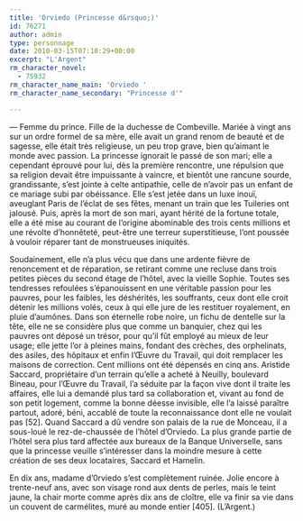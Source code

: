 ```yaml
---
title: 'Orviedo (Princesse d&rsquo;)'
id: 76271
author: admin
type: personnage
date: 2010-03-15T07:10:29+00:00
excerpt: "L'Argent"
rm_character_novel:
  - 75932
rm_character_name_main: 'Orviedo '
rm_character_name_secondary: "Princesse d'"

---
```

— Femme du prince. Fille de la duchesse de Combeville. Mariée à vingt ans sur un ordre formel de sa mère, elle avait un grand renom de beauté et de sagesse, elle était très religieuse, un peu trop grave, bien qu&rsquo;aimant le monde avec passion. La princesse ignorait le passé de son mari; elle a cependant éprouvé pour lui, dès la première rencontre, une répulsion que sa religion devait être impuissante à vaincre, et bientôt une rancune sourde, grandissante, s&rsquo;est jointe à celte antipathie, celle de n&rsquo;avoir pas un enfant de ce mariage subi par obéissance. Elle s&rsquo;est jetée dans un luxe inouï, aveuglant Paris de l&rsquo;éclat de ses fêtes, menant un train que les Tuileries ont jalousé. Puis, après la mort de son mari, ayant hérité de la fortune totale, elle a été mise au courant de l&rsquo;origine abominable des trois cents millions et une révolte d&rsquo;honnêteté, peut-être une terreur superstitieuse, l&rsquo;ont poussée à vouloir réparer tant de monstrueuses iniquités.

Soudainement, elle n&rsquo;a plus vécu que dans une ardente fièvre de renoncement et de réparation, se retirant comme une recluse dans trois petites pièces du second étage de l&rsquo;hôtel, avec la vieille Sophie. Toutes ses tendresses refoulées s&rsquo;épanouissent en une véritable passion pour les pauvres, pour les faibles, les déshérités, les souffrants, ceux dont elle croit détenir les millions volés, ceux à qui elle jure de les restituer royalement, en pluie d&rsquo;aumônes. Dans son éternelle robe noire, un fichu de dentelle sur la tête, elle ne se considère plus que comme un banquier, chez qui les pauvres ont déposé un trésor, pour qu&rsquo;il fût employé au mieux de leur usage; elle jette l&rsquo;or à pleines mains, fondant des crèches, des orphelinats, des asiles, des hôpitaux et enfin l&rsquo;Œuvre du Travail, qui doit remplacer les maisons de correction. Cent millions ont été dépensés en cinq ans. Aristide Saccard, propriétaire d&rsquo;un terrain qu&rsquo;elle a acheté à Neuilly, boulevard Bineau, pour l&rsquo;Œuvre du Travail, l&rsquo;a séduite par la façon vive dont il traite les affaires, elle lui a demandé plus tard sa collaboration et, vivant au fond de son petit logement, comme la bonne déesse invisible, elle l&rsquo;a laissé paraître partout, adoré, béni, accablé de toute la reconnaissance dont elle ne voulait pas [52]. Quand Saccard a dû vendre son palais de la rue de Monceau, il a sous-loué le rez-de-chaussée de l&rsquo;hôtel d&rsquo;Orviedo. La plus grande partie de l&rsquo;hôtel sera plus tard affectée aux bureaux de la Banque Universelle, sans que la princesse veuille s&rsquo;intéresser dans la moindre mesure à cette création de ses deux locataires, Saccard et Hamelin.

En dix ans, madame d&rsquo;0rviedo s&rsquo;est complètement ruinée. Jolie encore à trente-neuf ans, avec son visage rond aux dents de perles, mais le teint jaune, la chair morte comme après dix ans de cloître, elle va finir sa vie dans un couvent de carmélites, muré au monde entier [405]. (L&rsquo;Argent.)